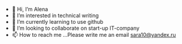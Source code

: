 - 👋 Hi, I’m Alena
- 👀 I’m interested in technical writing
- 🌱 I’m currently learning to use github
- 💞️ I’m looking to collaborate on start-up IT-company
- 📫 How to reach me ...Please write me an email sara10@yandex.ru

<!---
Sara1603422/Sara1603422 is a ✨ special ✨ repository because its `README.md` (this file) appears on your GitHub profile.
You can click the Preview link to take a look at your changes.
--->
